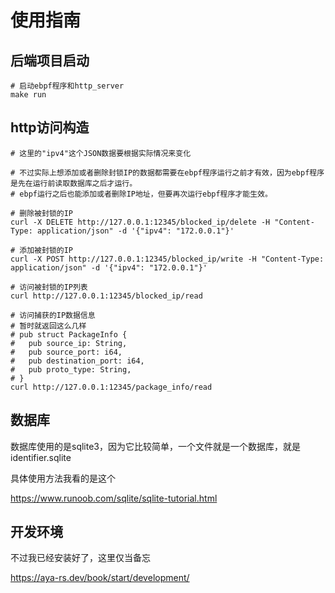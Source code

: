 # 使用指南

## 后端项目启动

```shell
# 启动ebpf程序和http_server
make run
```

## http访问构造

```shell
# 这里的"ipv4"这个JSON数据要根据实际情况来变化

# 不过实际上想添加或者删除封锁IP的数据都需要在ebpf程序运行之前才有效，因为ebpf程序是先在运行前读取数据库之后才运行。
# ebpf运行之后也能添加或者删除IP地址，但要再次运行ebpf程序才能生效。

# 删除被封锁的IP
curl -X DELETE http://127.0.0.1:12345/blocked_ip/delete -H "Content-Type: application/json" -d '{"ipv4": "172.0.0.1"}'

# 添加被封锁的IP
curl -X POST http://127.0.0.1:12345/blocked_ip/write -H "Content-Type: application/json" -d '{"ipv4": "172.0.0.1"}'

# 访问被封锁的IP列表
curl http://127.0.0.1:12345/blocked_ip/read

# 访问捕获的IP数据信息
# 暂时就返回这么几样
# pub struct PackageInfo {
#   pub source_ip: String,
#   pub source_port: i64,
#   pub destination_port: i64,
#   pub proto_type: String,
# }
curl http://127.0.0.1:12345/package_info/read
```

## 数据库

数据库使用的是sqlite3，因为它比较简单，一个文件就是一个数据库，就是 identifier.sqlite

具体使用方法我看的是这个

https://www.runoob.com/sqlite/sqlite-tutorial.html

## 开发环境

不过我已经安装好了，这里仅当备忘

https://aya-rs.dev/book/start/development/
